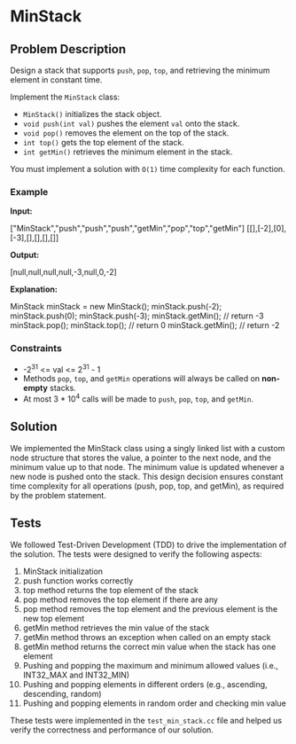 # MinStack

## Problem Description

Design a stack that supports `push`, `pop`, `top`, and retrieving the minimum element in constant time.

Implement the `MinStack` class:

- `MinStack()` initializes the stack object.
- `void push(int val)` pushes the element `val` onto the stack.
- `void pop()` removes the element on the top of the stack.
- `int top()` gets the top element of the stack.
- `int getMin()` retrieves the minimum element in the stack.

You must implement a solution with `O(1)` time complexity for each function.

### Example

**Input:**

["MinStack","push","push","push","getMin","pop","top","getMin"]
[[],[-2],[0],[-3],[],[],[],[]]

**Output:**

[null,null,null,null,-3,null,0,-2]

**Explanation:**

MinStack minStack = new MinStack();
minStack.push(-2);
minStack.push(0);
minStack.push(-3);
minStack.getMin(); // return -3
minStack.pop();
minStack.top(); // return 0
minStack.getMin(); // return -2

### Constraints

- -2<sup>31</sup> <= val <= 2<sup>31</sup> - 1
- Methods `pop`, `top`, and `getMin` operations will always be called on **non-empty** stacks.
- At most 3 * 10<sup>4</sup> calls will be made to `push`, `pop`, `top`, and `getMin`.


## Solution

We implemented the MinStack class using a singly linked list with a custom node structure that stores the value, a pointer to the next node, and the minimum value up to that node. The minimum value is updated whenever a new node is pushed onto the stack. This design decision ensures constant time complexity for all operations (push, pop, top, and getMin), as required by the problem statement.

## Tests

We followed Test-Driven Development (TDD) to drive the implementation of the solution. The tests were designed to verify the following aspects:

1. MinStack initialization
2. push function works correctly
3. top method returns the top element of the stack
4. pop method removes the top element if there are any
5. pop method removes the top element and the previous element is the new top element
6. getMin method retrieves the min value of the stack
7. getMin method throws an exception when called on an empty stack
8. getMin method returns the correct min value when the stack has one element
9. Pushing and popping the maximum and minimum allowed values (i.e., INT32_MAX and INT32_MIN)
10. Pushing and popping elements in different orders (e.g., ascending, descending, random)
11. Pushing and popping elements in random order and checking min value

These tests were implemented in the `test_min_stack.cc` file and helped us verify the correctness and performance of our solution.